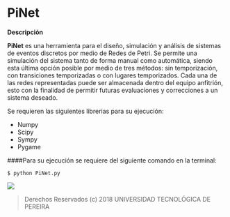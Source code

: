 # PiNet
**Descripción**

**PiNet**  es una herramienta para el diseño, simulación y análisis de sistemas de eventos
discretos por medio de Redes de Petri. Se permite una simulación del sistema tanto de
forma manual como automática, siendo esta última opción posible por medio de tres
métodos: sin temporización, con transiciones temporizadas o con lugares temporizados.
Cada una de las redes representadas puede ser almacenada dentro del equipo anfitrión,
esto con la finalidad de permitir futuras evaluaciones y correcciones a un sistema deseado.

Se requieren las siguientes librerias para su ejecución:
- Numpy
- Scipy
- Sympy
- Pygame

####Para su ejecución se requiere del siguiente comando en la terminal:

`$ python PiNet.py`


![](https://www.utp.edu.co/cms-utp/data/bin/UTP/web/comunicaciones/uploads/compartir-facebook/UTPLOGO_PLANIMETRIA.png?v=1559922300)

> Derechos Reservados (c) 2018
UNIVERSIDAD TECNOLÓGICA DE PEREIRA
